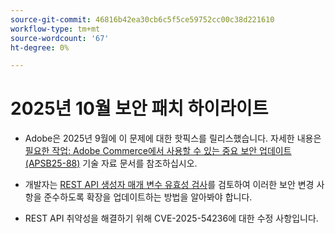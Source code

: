 ```yaml
---
source-git-commit: 46816b42ea30cb6c5f5ce59752cc00c38d221610
workflow-type: tm+mt
source-wordcount: '67'
ht-degree: 0%

---
```

# 2025년 10월 보안 패치 하이라이트

* Adobe은 2025년 9월에 이 문제에 대한 핫픽스를 릴리스했습니다. 자세한 내용은 [필요한 작업: Adobe Commerce에서 사용할 수 있는 중요 보안 업데이트(APSB25-88)](https://experienceleague.adobe.com/en/docs/experience-cloud-kcs/kbarticles/ka-27397) 기술 자료 문서를 참조하십시오.<!-- AC-15379 -->

* 개발자는 [REST API 생성자 매개 변수 유효성 검사](https://developer.adobe.com/commerce/php/development/components/web-api/services/#rest-api-constructor-parameter-validation)를 검토하여 이러한 보안 변경 사항을 준수하도록 확장을 업데이트하는 방법을 알아봐야 합니다.

* REST API 취약성을 해결하기 위해 CVE-2025-54236에 대한 수정 사항입니다.



